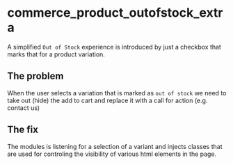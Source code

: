 # commerce_product_outofstock_extra
A simplified `Out of Stock` experience is introduced by just a checkbox that marks that for a product variation. 

## The problem
When the user selects a variation that is marked as `out of stock` we need to take out (hide) the add to cart and replace it with a call for action (e.g. contact us)

## The fix
The modules is listening for a selection of a variant and injects classes that are used for controling the visibility of various html elements in the page. 
